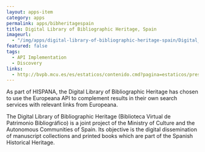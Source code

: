 ```yaml
---
layout: apps-item
category: apps
permalink: apps/bibheritagespain
title: Digital Library of Bibliographic Heritage, Spain
imageurl: 
  - "/img/apps/digital-library-of-bibliographic-heritage-spain/Digital_Library_Spain_jpg.jpg"
featured: false  
tags: 
  - API Implementation
  - Discovery
links:
  - http://bvpb.mcu.es/es/estaticos/contenido.cmd?pagina=estaticos/presentacion
---
```


As part of HISPANA, the Digital Library of Bibliographic Heritage has chosen to use the Europeana API to complement results in their own search services with relevant links from Europeana.

The Digital Library of Bibliographic Heritage (Biblioteca Virtual de Patrimonio Bibliográfico) is a joint project of the Ministry of Culture and the Autonomous Communities of Spain. Its objective is the digital dissemination of manuscript collections and printed books which are part of the Spanish Historical Heritage.
